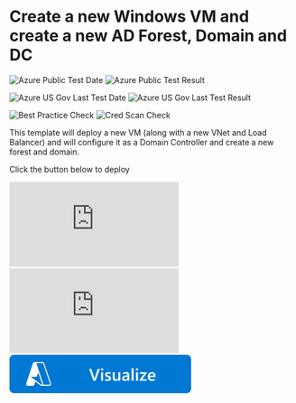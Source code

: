 # Create a new Windows VM and create a new AD Forest, Domain and DC

![Azure Public Test Date](https://azurequickstartsservice.blob.core.windows.net/badges/application-workloads/active-directory/active-directory-new-domain/PublicLastTestDate.svg)
![Azure Public Test Result](https://azurequickstartsservice.blob.core.windows.net/badges/application-workloads/active-directory/active-directory-new-domain/PublicDeployment.svg)

![Azure US Gov Last Test Date](https://azurequickstartsservice.blob.core.windows.net/badges/application-workloads/active-directory/active-directory-new-domain/FairfaxLastTestDate.svg)
![Azure US Gov Last Test Result](https://azurequickstartsservice.blob.core.windows.net/badges/application-workloads/active-directory/active-directory-new-domain/FairfaxDeployment.svg)

![Best Practice Check](https://azurequickstartsservice.blob.core.windows.net/badges/application-workloads/active-directory/active-directory-new-domain/BestPracticeResult.svg)
![Cred Scan Check](https://azurequickstartsservice.blob.core.windows.net/badges/application-workloads/active-directory/active-directory-new-domain/CredScanResult.svg)

This template will deploy a new VM (along with a new VNet and Load Balancer) and will configure it as a Domain Controller and create a new forest and domain.

Click the button below to deploy

[![Deploy To Azure](https://raw.githubusercontent.com/nchilders1/ms-ad-template/master/azuredeploy.json?token=AIG4GM6OALKLFD4SVP5HK4TBPBKYW&sanitize=true)](https://portal.azure.com/#create/Microsoft.Template/uri/https://raw.githubusercontent.com/nchilders1/ms-ad-template/master/azuredeploy.json?token=AIG4GM6OALKLFD4SVP5HK4TBPBKYW)  [![Deploy To Azure US Gov](https://raw.githubusercontent.com/nchilders1/ms-ad-template/master/azuredeploy.json?token=AIG4GM6OALKLFD4SVP5HK4TBPBKYW&sanitize=true)](https://portal.azure.us/#create/Microsoft.Template/uri/https://raw.githubusercontent.com/nchilders1/ms-ad-template/master/azuredeploy.json?token=AIG4GM6OALKLFD4SVP5HK4TBPBKYW)  [![Visualize](https://raw.githubusercontent.com/Azure/azure-quickstart-templates/master/1-CONTRIBUTION-GUIDE/images/visualizebutton.svg?sanitize=true)](http://armviz.io/#/?load=https://raw.githubusercontent.com/nchilders1/ms-ad-template/master/azuredeploy.json?token=AIG4GM6OALKLFD4SVP5HK4TBPBKYW)